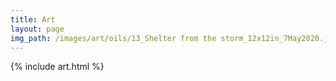 ```yaml
---
title: Art
layout: page
img_path: /images/art/oils/13_Shelter from the storm_12x12in_7May2020.jpg
---
```


{% include art.html %}